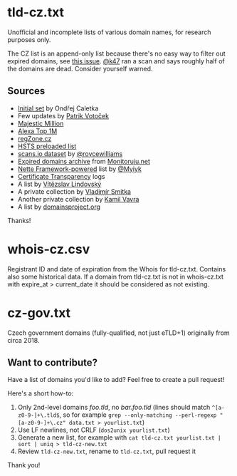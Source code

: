 # tld-cz.txt
Unofficial and incomplete lists of various domain names, for research purposes only.

The CZ list is an append-only list because there's no easy way to filter out expired domains, see [this issue](https://github.com/spaze/domains/issues/2). [@k47](https://twitter.com/kaja47) ran a scan and says roughly half of the domains are dead. Consider yourself warned.

## Sources
- [Initial set](https://blog.root.cz/oskar/jak-vylistovat-domenu-cz/866150/) by Ondřej Caletka
- Few updates by [Patrik Votoček](https://github.com/Vrtak-CZ)
- [Majestic Million](https://blog.majestic.com/development/majestic-million-csv-daily/)
- [Alexa Top 1M](http://s3.amazonaws.com/alexa-static/top-1m.csv.zip)
- [regZone.cz](https://www.regzone.cz/uvolnovane-domeny/)
- [HSTS preloaded list](https://cs.chromium.org/chromium/src/net/http/transport_security_state_static.json)
- [scans.io dataset](https://gist.github.com/roycewilliams/b87a140a4869baf4d2c907c6e352b970) by [@roycewilliams](https://github.com/roycewilliams)
- [Expired domains archive](http://wladass.cz/archiv-expirovanych-domen/) from [Monitoruju.net](https://www.monitoruju.net/expirovane-domeny-archiv/)
- [Nette Framework-powered](https://gist.github.com/Myiyk/7589213) list by [@Myiyk](https://github.com/Myiyk)
- [Certificate Transparency](https://www.certificate-transparency.org/) logs
- A list by [Vítězslav Lindovský](https://vitezslav-lindovsky.cz/)
- A private collection by [Vladimír Smitka](https://github.com/lynt-smitka)
- Another private collection by [Kamil Vavra](https://github.com/vavkamil)
- A list by [domainsproject.org](https://github.com/tb0hdan/domains/tree/master/data/czech_republic)

Thanks!

# whois-cz.csv
Registrant ID and date of expiration from the Whois for tld-cz.txt. Contains also some historical data.
If a domain from tld-cz.txt is not in whois-cz.txt with expire_at > current_date it should be considered as not existing.

# cz-gov.txt
Czech government domains (fully-qualified, not just eTLD+1) originally from circa 2018.

## Want to contribute?
Have a list of domains you'd like to add? Feel free to create a pull request!

Here's a short how-to:
1. Only 2nd-level domains *foo.tld*, no *bar.foo.tld* (lines should match `^[a-z0-9-]+\.tld$`, so for example `grep --only-matching --perl-regexp "[a-z0-9-]+\.cz" data.txt > yourlist.txt`)
2. Use LF newlines, not CRLF (`dos2unix yourlist.txt`)
3. Generate a new list, for example with `cat tld-cz.txt yourlist.txt | sort | uniq > tld-cz-new.txt`
4. Review `tld-cz-new.txt`, rename to `tld-cz.txt`, pull request it

Thank you!
